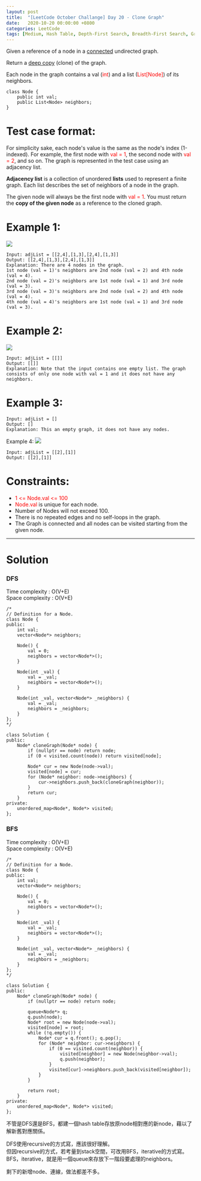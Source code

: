 ```yaml
---
layout: post
title:  "[LeetCode October Challange] Day 20 - Clone Graph"
date:   2020-10-20 00:00:00 +0800
categories: LeetCode
tags: [Medium, Hash Table, Depth-First Search, Breadth-First Search, Graph, Facebook, Google, Amazon, Microsoft, Qualtrics, Apple, DiDi, Docusign, C++]
---
```

Given a reference of a node in a [connected](https://en.wikipedia.org/wiki/Connectivity_(graph_theory)#Connected_graph) undirected graph.  

Return a [deep copy](https://en.wikipedia.org/wiki/Object_copying#Deep_copy) (clone) of the graph.  

Each node in the graph contains a val (<font color="red">int</font>) and a list (<font color="red">List[Node]</font>) of its neighbors.  

	class Node {
	    public int val;
	    public List<Node> neighbors;
	}

# Test case format:  

For simplicity sake, each node's value is the same as the node's index (1-indexed). For example, the first node with <font color="red">val = 1</font>, the second node with <font color="red">val = 2</font>, and so on. The graph is represented in the test case using an adjacency list.  

**Adjacency list** is a collection of unordered **lists** used to represent a finite graph. Each list describes the set of neighbors of a node in the graph.  

The given node will always be the first node with <font color="red">val = 1</font>. You must return the **copy of the given node** as a reference to the cloned graph.  

# Example 1:  
![](https://github.com/nshawn4675/nshawn4675.github.io/blob/master/_pic/133_ex1.png?raw=true)

	Input: adjList = [[2,4],[1,3],[2,4],[1,3]]
	Output: [[2,4],[1,3],[2,4],[1,3]]
	Explanation: There are 4 nodes in the graph.
	1st node (val = 1)'s neighbors are 2nd node (val = 2) and 4th node (val = 4).
	2nd node (val = 2)'s neighbors are 1st node (val = 1) and 3rd node (val = 3).
	3rd node (val = 3)'s neighbors are 2nd node (val = 2) and 4th node (val = 4).
	4th node (val = 4)'s neighbors are 1st node (val = 1) and 3rd node (val = 3).

# Example 2:  
![](https://github.com/nshawn4675/nshawn4675.github.io/blob/master/_pic/133_ex2.png?raw=true)

	Input: adjList = [[]]
	Output: [[]]
	Explanation: Note that the input contains one empty list. The graph consists of only one node with val = 1 and it does not have any neighbors.

#  Example 3:  
	Input: adjList = []
	Output: []
	Explanation: This an empty graph, it does not have any nodes.

Example 4:
![](https://github.com/nshawn4675/nshawn4675.github.io/blob/master/_pic/133_ex4.png?raw=true)

	Input: adjList = [[2],[1]]
	Output: [[2],[1]]

# Constraints:  
- <font color="red">1 <= Node.val <= 100</font>
- <font color="red">Node.val</font> is unique for each node.
- Number of Nodes will not exceed 100.
- There is no repeated edges and no self-loops in the graph.
- The Graph is connected and all nodes can be visited starting from the given node.

______________________  

# Solution  

### DFS  

Time complexity : O(V+E)  
Space complexity : O(V+E)  

	/*
	// Definition for a Node.
	class Node {
	public:
	    int val;
	    vector<Node*> neighbors;
	    
	    Node() {
	        val = 0;
	        neighbors = vector<Node*>();
	    }
	    
	    Node(int _val) {
	        val = _val;
	        neighbors = vector<Node*>();
	    }
	    
	    Node(int _val, vector<Node*> _neighbors) {
	        val = _val;
	        neighbors = _neighbors;
	    }
	};
	*/

	class Solution {
	public:
	    Node* cloneGraph(Node* node) {
	        if (nullptr == node) return node;
	        if (0 < visited.count(node)) return visited[node];
	        
	        Node* cur = new Node(node->val);
	        visited[node] = cur;
	        for (Node* neighbor: node->neighbors) {
	            cur->neighbors.push_back(cloneGraph(neighbor));
	        }
	        return cur;
	    }
	private:
	    unordered_map<Node*, Node*> visited;
	};

### BFS  

Time complexity : O(V+E)  
Space complexity : O(V+E)  

	/*
	// Definition for a Node.
	class Node {
	public:
	    int val;
	    vector<Node*> neighbors;
	    
	    Node() {
	        val = 0;
	        neighbors = vector<Node*>();
	    }
	    
	    Node(int _val) {
	        val = _val;
	        neighbors = vector<Node*>();
	    }
	    
	    Node(int _val, vector<Node*> _neighbors) {
	        val = _val;
	        neighbors = _neighbors;
	    }
	};
	*/

	class Solution {
	public:
	    Node* cloneGraph(Node* node) {
	        if (nullptr == node) return node;
	        
	        queue<Node*> q;
	        q.push(node);
	        Node* root = new Node(node->val);
	        visited[node] = root;
	        while (!q.empty()) {
	            Node* cur = q.front(); q.pop();
	            for (Node* neighbor: cur->neighbors) {
	                if (0 == visited.count(neighbor)) {
	                    visited[neighbor] = new Node(neighbor->val);
	                    q.push(neighbor);
	                }
	                visited[cur]->neighbors.push_back(visited[neighbor]);
	            }
	        }
	        
	        return root;
	    }
	private:
	    unordered_map<Node*, Node*> visited;
	};

不管是DFS還是BFS，都建一個hash table存放原node相對應的新node，藉以了解新舊對應關係。  

DFS使用recursive的方式寫，應該很好理解。  
但因recursive的方式，若考量到stack空間，可改用BFS，iterative的方式寫。  
BFS，iterative，就是用一個queue來存放下一階段要處理的neighbors。

剩下的新增node、連線，做法都差不多。